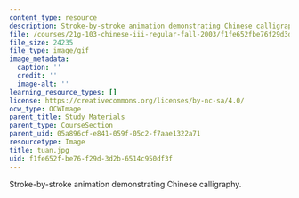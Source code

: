 ```yaml
---
content_type: resource
description: Stroke-by-stroke animation demonstrating Chinese calligraphy.
file: /courses/21g-103-chinese-iii-regular-fall-2003/f1fe652fbe76f29d3d2b6514c950df3f_tuan.jpg
file_size: 24235
file_type: image/gif
image_metadata:
  caption: ''
  credit: ''
  image-alt: ''
learning_resource_types: []
license: https://creativecommons.org/licenses/by-nc-sa/4.0/
ocw_type: OCWImage
parent_title: Study Materials
parent_type: CourseSection
parent_uid: 05a896cf-e841-059f-05c2-f7aae1322a71
resourcetype: Image
title: tuan.jpg
uid: f1fe652f-be76-f29d-3d2b-6514c950df3f
---
```

Stroke-by-stroke animation demonstrating Chinese calligraphy.